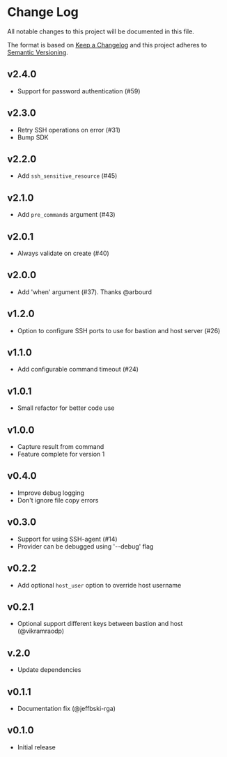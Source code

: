 # Change Log
All notable changes to this project will be documented in this file.

The format is based on [Keep a Changelog](http://keepachangelog.com/)
and this project adheres to [Semantic Versioning](http://semver.org/).

## v2.4.0

- Support for password authentication (#59)

## v2.3.0

- Retry SSH operations on error (#31)
- Bump SDK

## v2.2.0

- Add `ssh_sensitive_resource` (#45)

## v2.1.0

- Add `pre_commands` argument (#43)

## v2.0.1

- Always validate on create (#40)

## v2.0.0

- Add 'when' argument (#37). Thanks @arbourd

## v1.2.0

- Option to configure SSH ports to use for bastion and host server (#26)

## v1.1.0

- Add configurable command timeout (#24)

## v1.0.1

- Small refactor for better code use

## v1.0.0

- Capture result from command
- Feature complete for version 1

## v0.4.0

- Improve debug logging
- Don't ignore file copy errors

## v0.3.0

- Support for using SSH-agent (#14)
- Provider can be debugged using '--debug' flag

## v0.2.2

- Add optional `host_user` option to override host username

## v0.2.1

- Optional support different keys between bastion and host (@vikramraodp)

## v.2.0

- Update dependencies

## v0.1.1

- Documentation fix (@jeffbski-rga)

## v0.1.0

- Initial release
